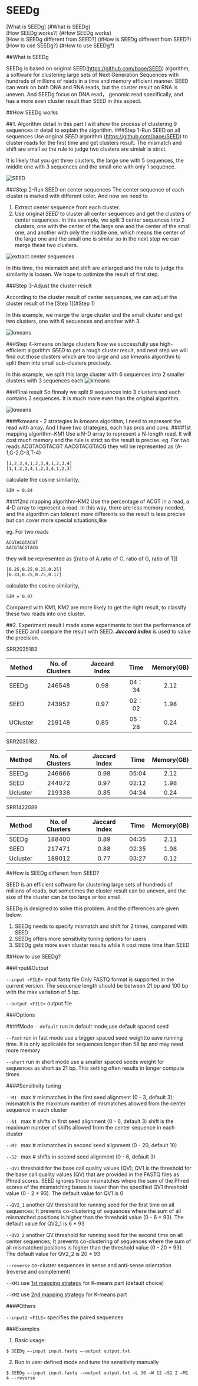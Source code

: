 # SEEDg

[What is SEEDg] (#What is SEEDg)  
[How SEEDg works?] (#How SEEDg works)	
[How is SEEDg different from SEED?] (#How is SEEDg different from SEED?)  
[How to use SEEDg?] (#How to use SEEDg?)  

<a name="What is SEEDg"/>
##What is SEEDg

SEEDg is based on original SEED(https://github.com/baoe/SEED) algorithm, a software for clustering large sets of Next Generation Sequences with hundreds of millions of reads in a time and memory efficient manner. 
SEED can work on both DNA and RNA reads, but the cluster result on RNA is uneven.
And SEEDg focus on DNA read， genomic read specifically, and has a more even cluster result than SEED in this aspect.

<a name="How SEEDg works">
##How SEEDg works

##1. Algorithm detail
In this part I will show the process of clustering 9 sequences in detail to explain the algorithm.
<a name="Step 1"/>
###Step 1-Run SEED on all sequences
Use original *SEED* algorithm (https://github.com/baoe/SEED) to cluster reads for the first time and get clusters result. The mismatch and shift are small so the rule to judge two clusters are simialr is strict. 

It is likely that you get three clusters, the large one with 5 sequences, the middle one with 3 sequences and the small one with only 1 sequence.

![SEED](https://yelmia-ch3302.files.1drv.com/y3mn3LbYNonNJgEPGCVjE3lS7qEymwhGWkwAMmi7gtPSf2imlozS18iQ9UmbgBHkcwCYGAQb02LMpMR7G0qXDOmyXUFmXbuWArcCsG6jxzLpRznjXud7vxedhKN_0A0jPUsU7riFjYqDOEEKTvFim_zOSLg0B2S_b5RmZuxQgz4kAA?width=960&height=720&cropmode=none)

###Step 2-Run SEED on center sequences
The center sequence of each cluster is marked with different color. And now we need to

1. Extract center sequence from each cluster. 
2. Use original *SEED* to cluster all center sequences and get the clusters of center sequences. In this example, we split 3 center sequences into 2 clusters, one with the center of the large one and the center of the small one, and another with only the middle one, which means the center of the large one and the small one is similar so in the next step we can merge these two clusters.


![extract center sequences](https://y0lmia-ch3302.files.1drv.com/y3mt-NHQ8JcHipomHOzZqzagm6mFO4iK-37-_IUiSlJELvLY22RgIUcShGtMjP5o8Q1wte-W0PjPIDXBYLxF5U0JnqZMMkTn6qHR5Bi-7Hdp5GR7wBkxgDuVa0_ajsZ9dxQm8FWWPMOSiMLKQiSi54UWQyjQi7HwKHgejuGFKJLlSI?width=827&height=1177&cropmode=none)

In this time, the mismatch and shift are enlarged and the rule to judge the similarity is loosen. We hope to optimize the result of first step. 

###Step 3-Adjust the cluster result

According to the cluster result of center sequences, we can adjust the cluster result of the [Step 1](#Step 1)

In this example, we merge the large cluster and the small cluster and get two clusters, one with 6 sequences and another with 3.

![kmeans](https://yklmia-ch3302.files.1drv.com/y3moSld7e5oVjmDTHojnMvoF7WNvY50Ox--ObOs2jrIrpKd16G3WasE5DrvaFGSUB8zA0Vp8xgl-sA5bs3tK3mC12UUZ4YM9IJCYW2oibhDy6Gh_YZvSG-eF_Hsb2IGZ2OBOtO4cdPOwc6Ub8pdVfXp1dolggvwZ9Yd6Y2dT3Fl2bg?width=848&height=921&cropmode=none)

###Step 4-kmeans on large clusters
Now we successfully use high-efficient algorithm *SEED* to get a rough cluster result, and next step we will find out those clusters which are too large and use *kmeans* algorithm to split them into small sub-clusters precisely.

In this example, we split this large cluster with 6 sequences into 2 smaller clusters with 3 sequences each
![kmeans](https://00jnqq-ch3302.files.1drv.com/y3mwb-JJCLb7ZUBp-kvXlrxVHhdMtrDFZiaYEWv7BU6Y4Il7WtQYRTDodIoNRyX0_1UZRDp9SCw1Fm9w3aqrQM07x99HUcGzALjUd2C-WYcCnbR4or5V5USfRQ5OkX8huWpr5fX9FjowXo7WhZNEnUaz9FqxcGaurRo_31Zk4_tIUU?width=960&height=720&cropmode=none)

###Final result
So finnaly we split 9 sequences into 3 clusters and each contains 3 sequences. It is much more even than the original algorithm. 

![kmeans](https://zujnqq-ch3302.files.1drv.com/y3mXL1kDntxEIv7eP4m9NB-kNiVXM_hBvQqL9K6whUw-lh0uXdMiUDH20QfDv87_uuX486OX5yKX1vpITHEkllZztqNyDvjxaDd3HU9ehvUtP2cOt7RHegkcCJHJjL3fxW2SbteNJXd3tD4qB-jomuwT42342vEqLEHJ3ka7V94CGE?width=960&height=720&cropmode=none)


####kmeans - 2 strategies
In kmeans algorithm, I need to represent the read with array. And I have two strategies, each has pros and cons.
<a name="1map">
####1st mapping algorithm-KM1
Use a N-D array to represent a N-length read. It will cost much memory and the rule is strict so the result is precise.
eg.
For two reads
    ACGTACGTACGT
    AACGTACGTACG
they will be represented as (A-1,C-2,G-3,T-4)

    [1,2,3,4,1,2,3,4,1,2,3,4]
    [1,1,2,3,4,1,2,3,4,1,2,3]
calculate the cosine similarity,

    SIM = 0.84
<a name="2map">
####2nd mapping algorithm-KM2
Use the percentage of ACGT in a read, a 4-D array to represent a read. In this way, there are less memory needed, and the algorithm can tolerant more differents so the result is less precise but can cover more special situations,like

eg.
For two reads

    ACGTACGTACGT
    AACGTACGTACG
they will be represented as ([ratio of A,ratio of C, ratio of G, ratio of T])

    [0.25,0.25,0.25,0.25]
    [0.33,0.25,0.25,0.17]
calculate the cosine similarity,

    SIM = 0.97

Compared with KM1, KM2 are more likely to get the right result, to classify these two reads into one cluster.





##2. Experiment result
I made some experiments to test the performance of the SEED  and compare the result with SEED. ***Jaccard index*** is used to value the precision.


SRR2035183

| Method| No. of Clusters   |  Jaccard Index  | Time  | Memory(GB) |
| -----   | :---:  | :----:  |:----:  |:----:  |
| SEEDg|  246548  |   0.98    | 04：34 | 2.12|
| SEED| 243952 |  0.97   |   02：02   |  1.98|
| UCluster| 219148|  0.85   |   05：28   | 0.24|




SRR2035182

| Method| No. of Clusters   |  Jaccard Index  | Time  | Memory(GB) |
| -----   | :---:  | :----:  |:----:  |:----:  |
|SEEDg	|246666	|0.98        |05:04	|	2.12|
|SEED	|244072	|0.97|	02:12	|1.98|
|Ucluster|	219338	|0.85|	04:34|	0.24|

SRR1422089

| Method| No. of Clusters   |  Jaccard Index  | Time  | Memory(GB) |
| -----   | :---:  | :----:  |:----:  |:----:  |
|SEEDg| 	188400|	0.89  |      04:35|	2.11|
|SEED |	217471	|0.88	|02:35|	1.98|
|Ucluster|	189012	|0.77	|03:27	|0.12|





<a name="How is SEEDg different from SEED?"/>
##How is SEEDg different from SEED?

SEED is an efficient software for clustering large sets of hundreds of millions of reads, but sometimes the cluster result can be uneven, and the size of the cluster can be too large or too small. 

SEEDg is designed to solve this problem. And the differences are given below.

1. SEEDg needs to specify mismatch and shift for 2 times, compared with SEED
2. SEEDg offers more sensitivity tuning options for users
3. SEEDg gets more even cluster results while it cost more time than SEED

<a name="How to use SEEDg?"/>
##How to use SEEDg?

###Input&Output

`--input <FILE>`    input fastq file
Only FASTQ format is supported in the current version. The sequence length should be between 21 bp and 100 bp with the max variation of 
5 bp.

`--output <FILE>` output file

###Options

####Mode
`--default` run in default mode,use default spaced seed

`--fast`   	run in fast mode
use a bigger spaced seed weightto save running time. It is only applicable for sequences longer than 58 bp and may need more memory

`--short`  		run in short mode
use a smaller spaced seeds weight for sequences as short as 21 bp. This setting often results in longer compute times

####Sensitivity tuning

`--M1 `	max # mismatches in the first seed alignment (0 - 3, default 3);
mismatch is the maximum number of mismatches allowed from the center sequence in each cluster

`--S1 `	max # shifts in first seed alignment (0 - 6, default 3)
shift is the maximum number of shifts allowed from the center sequence in each cluster

`--M2 `	max # mismatches in second seed alignment (0 - 20, default 10)

`--S2 `	max # shifts in second seed alignment (0 - 6, default 3)

`--QV1`    	threshold for the base call quality values (QV);
QV1 is the threshold for the base call quality values (QV) that are provided in the FASTQ files as Phred scores. SEED ignores those mismatches where the sum of the Phred scores of the mismatching bases is lower than the specified QV1 threshold value (0 - 2 * 93). The default value for QV1 is 0

`--QV2_1`    	another QV threshold for running seed for the first time on all sequences;
It prevents co-clustering of sequences where the sum of all mismatched positions is higher than the threshold value (0 - 6 * 93). The default value for QV2_1 is 6 * 93

`--QV2_2`    	another QV threshold for running seed for the second time on all center sequences;
It prevents co-clustering of sequences where the sum of all mismatched positions is higher than the threshold value (0 - 20 * 93). The default value for QV2_2 is 20 * 93

`--reverse`	co-cluster sequences in sense and anti-sense orientation (reverse and complement)
	
`--KM1` use [1st mapping strategy](#1map) for K-means part (default choice)

`--KM2` use [2nd mapping strategy](#2map) for K-means part

####Others

`--input2 <FILE>`	specifies the paired sequences

###Examples

1. Basic usage:
```
$ SEEDg –-input input.fastq –-output output.txt
```

2. Run in user defined mode and tune the sensitivity manually
```
$ SEEDg –-input input.fastq -–output output.txt –L 30 –W 12 –S1 2 –M1 4 --reverse
```










